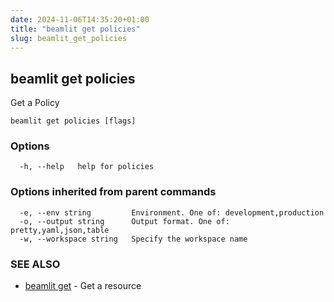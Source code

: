 ```yaml
---
date: 2024-11-06T14:35:20+01:00
title: "beamlit get policies"
slug: beamlit_get_policies
---
```

## beamlit get policies

Get a Policy

```
beamlit get policies [flags]
```

### Options

```
  -h, --help   help for policies
```

### Options inherited from parent commands

```
  -e, --env string         Environment. One of: development,production
  -o, --output string      Output format. One of: pretty,yaml,json,table
  -w, --workspace string   Specify the workspace name
```

### SEE ALSO

* [beamlit get](beamlit_get.md)	 - Get a resource

